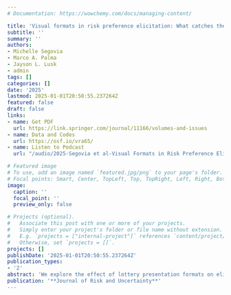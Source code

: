 ```yaml
---
# Documentation: https://wowchemy.com/docs/managing-content/

title: 'Visual formats in risk preference elicitation: What catches the eye?'
subtitle: ''
summary: ''
authors:
- Michelle Segovia
- Marco A. Palma
- Jayson L. Lusk
- admin
tags: []
categories: []
date: '2025'
lastmod: 2025-01-01T20:50:55.237264Z
featured: false
draft: false
links: 
- name: Get PDF
  url: https://link.springer.com/journal/11166/volumes-and-issues
- name: Data and Codes
  url: https://osf.io/vra65/
- name: Listen to Podcast
  url: "/audio/2025-Segovia et al-Visual Formats in Risk Preference Elicitation.wav"

# Featured image
# To use, add an image named `featured.jpg/png` to your page's folder.
# Focal points: Smart, Center, TopLeft, Top, TopRight, Left, Right, BottomLeft, Bottom, BottomRight.
image:
  caption: ''
  focal_point: ''
  preview_only: false

# Projects (optional).
#   Associate this post with one or more of your projects.
#   Simply enter your project's folder or file name without extension.
#   E.g. `projects = ["internal-project"]` references `content/project/deep-learning/index.md`.
#   Otherwise, set `projects = []`.
projects: []
publishDate: '2025-01-01T20:50:55.237264Z'
publication_types: 
- '2'
abstract: 'We explore the effect of lottery presentation formats on elicitation of risk preferences using a popular probability-varying task (Holt and Laury,2002) and a payoff-varying task (Drichoutis and Lusk, 2016). The presentation formats use horizontal bars that vary either the width or height of the bars (or both at the same time) to help subjects in judging how large or small probabilities and monetary amounts are in a given choice set. These graphical formats are compared to a text only format. We complement our choice data with eye tracking data that enriches our structural models with additional information regarding how visual attention varies with the presented information. While we find no statistically significant effects of presentation formats on elicited parameters for risk preferences, we find that eye tracking information not only is associated with preference parameters, but it also changes the inferences with respect to which decision theory better fits the choice data.'
publication: '**Journal of Risk and Uncertainty**'
---
```

